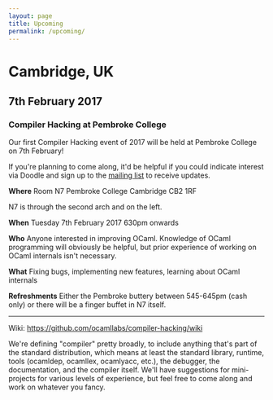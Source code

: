 ```yaml
---
layout: page
title: Upcoming
permalink: /upcoming/
---
```


# Cambridge, UK

## 7th February 2017
### Compiler Hacking at Pembroke College

​Our first Compiler Hacking event of 2017 will be held at Pembroke College on 7th February!

If you're planning to come along, it'd be helpful if you could indicate interest via Doodle and sign up to the [mailing list](http://lists.ocaml.org/listinfo/cam-compiler-hacking) to receive updates.

**Where**
Room N7
Pembroke College
Cambridge​
CB2 1RF

N7 is through the second arch and on the left.

**When**
Tuesday 7th February 2017
630pm onwards

**Who**
Anyone interested in improving OCaml. Knowledge of OCaml programming will obviously be helpful, but prior experience of working on OCaml internals isn't necessary.

**What**
Fixing bugs, implementing new features, learning about OCaml internals

**Refreshments**
Either the Pembroke buttery between 545-645pm (cash only) or there will be a finger buffet in N7 itself.

----

Wiki: https://github.com/ocamllabs/compiler-hacking/wiki

We're defining "compiler" pretty broadly, to include anything that's part of the standard distribution, which means at least the standard library, runtime, tools (ocamldep, ocamllex, ocamlyacc, etc.), the debugger, the documentation, and the compiler itself. We'll have suggestions for mini-projects for various levels of experience, but feel free to come along and work on whatever you fancy.
